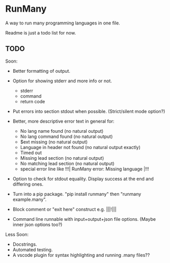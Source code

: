 # RunMany

A way to run many programming languages in one file.

Readme is just a todo list for now.

## TODO

Soon:

- Better formatting of output.
- Option for showing stderr and more info or not.
  - stderr
  - command
  - return code
- Put errors into section stdout when possible. (Strict/silent mode option?)
- Better, more descriptive error text in general for:
  - No lang name found (no natural output)
  - No lang command found (no natural output)
  - $ext missing (no natural output)
  - Language in header not found (no natural output exactly)
  - Timed out
  - Missing lead section (no natural output)
  - No matching lead section (no natural output)
  - special error line like !!!| RunMany error: Missing language |!!!
  
- Option to check for stdout equality. Display success at the end and differing ones.
- Turn into a pip package. "pip install runmany" then "runmany example.many".
- Block comment or "exit here" construct e.g. |||!|||
- Command line runnable with input+output+json file options. (Maybe inner json options too?)

Less Soon:

- Docstrings.
- Automated testing.
- A vscode plugin for syntax highlighting and running .many files??
